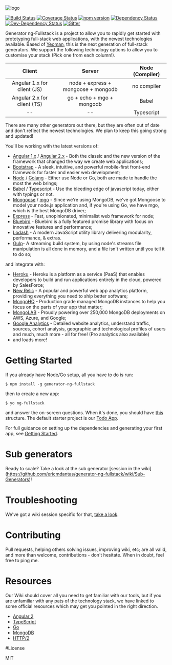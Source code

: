 ![logo](https://github.com/georgeedwards/generator-ng-fullstack/raw/master/logo.png)

[![Build Status](https://secure.travis-ci.org/ericmdantas/generator-ng-fullstack.png?branch=master)](https://travis-ci.org/ericmdantas/generator-ng-fullstack)
[![Coverage Status](https://coveralls.io/repos/github/ericmdantas/generator-ng-fullstack/badge.svg?branch=master)](https://coveralls.io/github/ericmdantas/generator-ng-fullstack?branch=master)
[![npm version](https://badge.fury.io/js/generator-ng-fullstack.svg)](https://badge.fury.io/js/generator-ng-fullstack)
[![Dependency Status](https://img.shields.io/david/ericmdantas/generator-ng-fullstack.svg)](https://david-dm.org/ericmdantas/generator-ng-fullstack)
[![Dev-Dependency Status](https://img.shields.io/david/dev/ericmdantas/generator-ng-fullstack.svg)](https://david-dm.org/ericmdantas/generator-ng-fullstack#info=devDependencies)
[![Gitter](https://badges.gitter.im/Join%20Chat.svg)](https://gitter.im/ericmdantas/generator-ng-fullstack?utm_source=badge&utm_medium=badge&utm_campaign=pr-badge)

Generator ng-Fullstack is a project to allow you to rapidly get started with prototyping full-stack web applications, with the newest technologies available. Based of [Yeoman](http://yeoman.io/), this is the next generation of full-stack generators. We support the following technology options to allow you to customise your stack (Pick one from each column!).

| Client        | Server        | Node (Compiler) |
| :-------------: |:-------------:| :---------------:|
| Angular 1.x for client (JS)      | node + express + mongoose + mongodb | no compiler  |
| Angular 2.x for client (TS)      | go + echo + mgo + mongodb      |   Babel          |
|  -- |    --  |    Typescript          |

There are many other generators out there, but they are often out of date and don't reflect the newest technologies. We plan to keep this going strong and updated!

You'll be working with the latest versions of:

+ [Angular 1.x](https://github.com/angular/angular.js) / [Angular 2.x](https://github.com/angular/angular) - Both the classic and the new version of the framework that changed the way we create web applications;
+ [Bootstrap](https://github.com/twbs/bootstrap) - A sleek, intuitive, and powerful mobile-first front-end framework for faster and easier web development;
+ [Node](https://github.com/nodejs/node) / [Golang](https://github.com/golang/go) - Either use Node or Go, both are made to handle the most the web brings;
+ [Babel](https://github.com/babel/babel) / [Typescript](https://github.com/Microsoft/TypeScript) - Use the bleeding edge of javascript today, either with typings or not.
+ [Mongoose](https://github.com/Automattic/mongoose) / [mgo](https://github.com/go-mgo/mgo) - Since we're using MongoDB, we've got Mongoose to model your node.js application and, if you're using Go, we have mgo, which is the best MongoDB driver;
+ [Express](https://github.com/expressjs/express) - Fast, unopinionated, minimalist web framework for node;
+ [Bluebird](https://github.com/petkaantonov/bluebird) - Bluebird is a fully featured promise library with focus on innovative features and performance;
+ [Lodash](https://github.com/lodash/lodash) - A modern JavaScript utility library delivering modularity, performance, & extras.
+ [Gulp](https://github.com/gulpjs/gulp)- A streaming build system, by using node's streams file manipulation is all done in memory, and a file isn't written until you tell it to do so;

and integrate with:

+ [Heroku](https://www.heroku.com/) - Heroku is a platform as a service (PaaS) that enables developers to build and run applications entirely in the cloud, powered by SalesForce;
+ [New Relic](http://newrelic.com/) - A popular and powerful web app analytics platform, providing everything you need to ship better software;
+ [MongoHQ](https://www.compose.io/) - Production grade managed MongoDB instances to help you focus on the parts of your app that matter;
+ [MongoLAB](https://www.mlab.com/) - Proudly powering over 250,000 MongoDB deployments on AWS, Azure, and Google;
+ [Google Analytics](https://www.google.com/analytics/) - Detailed website analytics, understand traffic, sources, cohort analysis, geographic and technological profiles of users and much, much more - all for free! (Pro analytics also available)
+ and loads more!

# Getting Started

If you already have Node/Go setup, all you have to do is run:

    $ npm install -g generator-ng-fullstack

then to create a new app:

    $ yo ng-fullstack

and answer the on-screen questions. When it's done, you should have [this](https://github.com/ericmdantas/generator-ng-fullstack/wiki/Getting-Started#result) structure. The default starter project is our [Todo App](https://github.com/ericmdantas/generator-ng-fullstack/wiki/ToDo-Walkthrough).

For full guidance on setting up the dependencies and generating your first app, see [Getting Started](https://github.com/ericmdantas/generator-ng-fullstack/wiki/Getting-Started).

# Sub generators

Ready to scale? Take a look at the sub generator [session in the wiki] (https://github.com/ericmdantas/generator-ng-fullstack/wiki/Sub-Generators)!

# Troubleshooting

We've got a wiki session specific for that, [take a look](https://github.com/ericmdantas/generator-ng-fullstack/wiki/Troubleshooting).

# Contributing

Pull requests, helping others solving issues, improving wiki, etc; are all valid, and more than welcome, contributions - don't hesitate. When in doubt, feel free to ping me.

# Resources

Our Wiki should cover all you need to get familiar with our tools, but if you are unfamiliar with any pats of the technology stack, we have linked to some official resources which may get you pointed in the right direction.

- [Angular 2](https://angular.io/docs/ts/latest/tutorial/)
- [TypeScript](http://www.typescriptlang.org/Tutorial)
- [Go](https://tour.golang.org/welcome/1)
- [MongoDB](https://university.mongodb.com/)
- [HTTP/2](https://daniel.haxx.se/http2/)

#License

MIT
